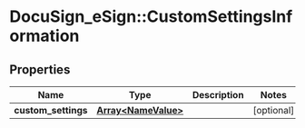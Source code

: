 # DocuSign_eSign::CustomSettingsInformation

## Properties
Name | Type | Description | Notes
------------ | ------------- | ------------- | -------------
**custom_settings** | [**Array&lt;NameValue&gt;**](NameValue.md) |  | [optional] 


